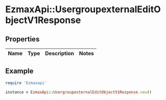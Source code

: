 # EzmaxApi::UsergroupexternalEditObjectV1Response

## Properties

| Name | Type | Description | Notes |
| ---- | ---- | ----------- | ----- |

## Example

```ruby
require 'Ezmaxapi'

instance = EzmaxApi::UsergroupexternalEditObjectV1Response.new()
```

